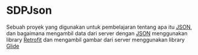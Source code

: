 # SDPJson
Sebuah proyek yang digunakan untuk pembelajaran tentang apa itu [JSON][3], 
dan bagaimana mengambil data dari server dengan [JSON][3] menggunakan library 
[Retrofit][1] dan mengambil gambar dari server menggunakan library [Glide][2]

[1]: https://github.com/square/retrofit
[2]: https://github.com/bumptech/glide
[3]: https://www.json.org/
